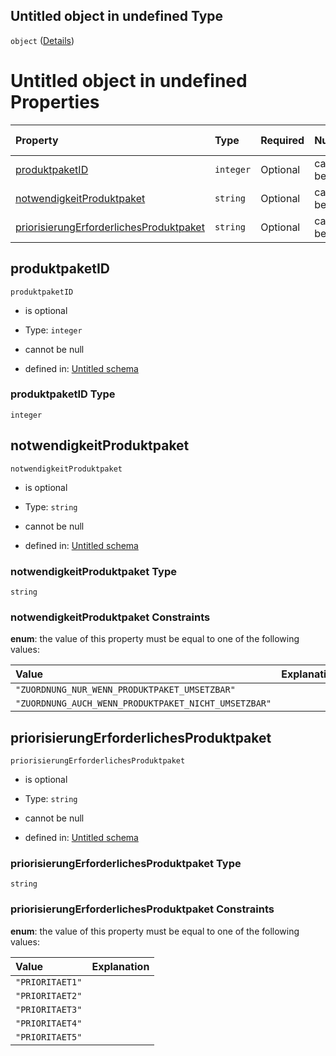 ## Untitled object in undefined Type

`object` ([Details](priorisierung.md))

# Untitled object in undefined Properties

| Property                                                                            | Type      | Required | Nullable       | Defined by                                                                                                                                                                                                                                               |
| :---------------------------------------------------------------------------------- | :-------- | :------- | :------------- | :------------------------------------------------------------------------------------------------------------------------------------------------------------------------------------------------------------------------------------------------------- |
| [produktpaketID](#produktpaketid)                                                   | `integer` | Optional | cannot be null | [Untitled schema](priorisierung-properties-produktpaketid.md "https://raw.githubusercontent.com/conuti-gmbh/bo4e-schema/master/schemas/v1/com/Priorisierung.schema.json#/properties/produktpaketID")                                                     |
| [notwendigkeitProduktpaket](#notwendigkeitproduktpaket)                             | `string`  | Optional | cannot be null | [Untitled schema](notwendigkeitproduktpaket.md "https://raw.githubusercontent.com/conuti-gmbh/bo4e-schema/master/schemas/v1/enum/NotwendigkeitProduktpaket.schema.json#/properties/notwendigkeitProduktpaket")                                           |
| [priorisierungErforderlichesProduktpaket](#priorisierungerforderlichesproduktpaket) | `string`  | Optional | cannot be null | [Untitled schema](priorisierungerforderlichesproduktpaket.md "https://raw.githubusercontent.com/conuti-gmbh/bo4e-schema/master/schemas/v1/enum/PriorisierungErforderlichesProduktpaket.schema.json#/properties/priorisierungErforderlichesProduktpaket") |

## produktpaketID



`produktpaketID`

*   is optional

*   Type: `integer`

*   cannot be null

*   defined in: [Untitled schema](priorisierung-properties-produktpaketid.md "https://raw.githubusercontent.com/conuti-gmbh/bo4e-schema/master/schemas/v1/com/Priorisierung.schema.json#/properties/produktpaketID")

### produktpaketID Type

`integer`

## notwendigkeitProduktpaket



`notwendigkeitProduktpaket`

*   is optional

*   Type: `string`

*   cannot be null

*   defined in: [Untitled schema](notwendigkeitproduktpaket.md "https://raw.githubusercontent.com/conuti-gmbh/bo4e-schema/master/schemas/v1/enum/NotwendigkeitProduktpaket.schema.json#/properties/notwendigkeitProduktpaket")

### notwendigkeitProduktpaket Type

`string`

### notwendigkeitProduktpaket Constraints

**enum**: the value of this property must be equal to one of the following values:

| Value                                                | Explanation |
| :--------------------------------------------------- | :---------- |
| `"ZUORDNUNG_NUR_WENN_PRODUKTPAKET_UMSETZBAR"`        |             |
| `"ZUORDNUNG_AUCH_WENN_PRODUKTPAKET_NICHT_UMSETZBAR"` |             |

## priorisierungErforderlichesProduktpaket



`priorisierungErforderlichesProduktpaket`

*   is optional

*   Type: `string`

*   cannot be null

*   defined in: [Untitled schema](priorisierungerforderlichesproduktpaket.md "https://raw.githubusercontent.com/conuti-gmbh/bo4e-schema/master/schemas/v1/enum/PriorisierungErforderlichesProduktpaket.schema.json#/properties/priorisierungErforderlichesProduktpaket")

### priorisierungErforderlichesProduktpaket Type

`string`

### priorisierungErforderlichesProduktpaket Constraints

**enum**: the value of this property must be equal to one of the following values:

| Value           | Explanation |
| :-------------- | :---------- |
| `"PRIORITAET1"` |             |
| `"PRIORITAET2"` |             |
| `"PRIORITAET3"` |             |
| `"PRIORITAET4"` |             |
| `"PRIORITAET5"` |             |
